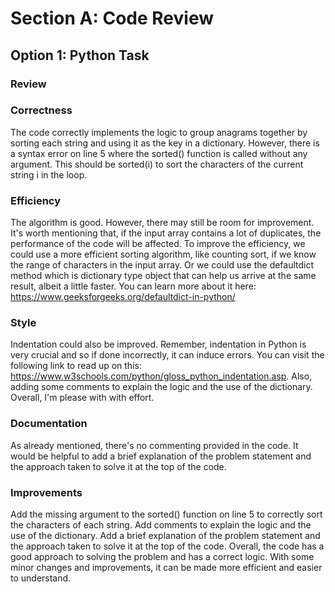 # Section A: Code Review
## Option 1: Python Task

### Review

### Correctness
The code correctly implements the logic to group anagrams together by sorting each string and using it as the key in a dictionary.
However, there is a syntax error on line 5 where the sorted() function is called without any argument. This should be sorted(i) to sort the characters of the current string i in the loop.


### Efficiency
The algorithm is good. However, there may still be room for improvement. It's worth mentioning that, if the input array contains a lot of duplicates, the performance of the code will be affected. To improve the efficiency, we could use a more efficient sorting algorithm, like counting sort, if we know the range of characters in the input array. Or we could use the defaultdict method which is dictionary type object that can help us arrive at the same result, albeit a little faster. You can learn more about it here: https://www.geeksforgeeks.org/defaultdict-in-python/


### Style
Indentation could also be improved. Remember, indentation in Python is very crucial and so if done incorrectly, it can induce errors. You can visit the following link to read up on this: https://www.w3schools.com/python/gloss_python_indentation.asp. Also, adding some comments to explain the logic and the use of the dictionary. Overall, I'm please with with effort. 


### Documentation
As already mentioned, there's no commenting provided in the code. It would be helpful to add a brief explanation of the problem statement and the approach taken to solve it at the top of the code.


### Improvements
Add the missing argument to the sorted() function on line 5 to correctly sort the characters of each string.
Add comments to explain the logic and the use of the dictionary.
Add a brief explanation of the problem statement and the approach taken to solve it at the top of the code.
Overall, the code has a good approach to solving the problem and has a correct logic. With some minor changes and improvements, it can be made more efficient and easier to understand.


